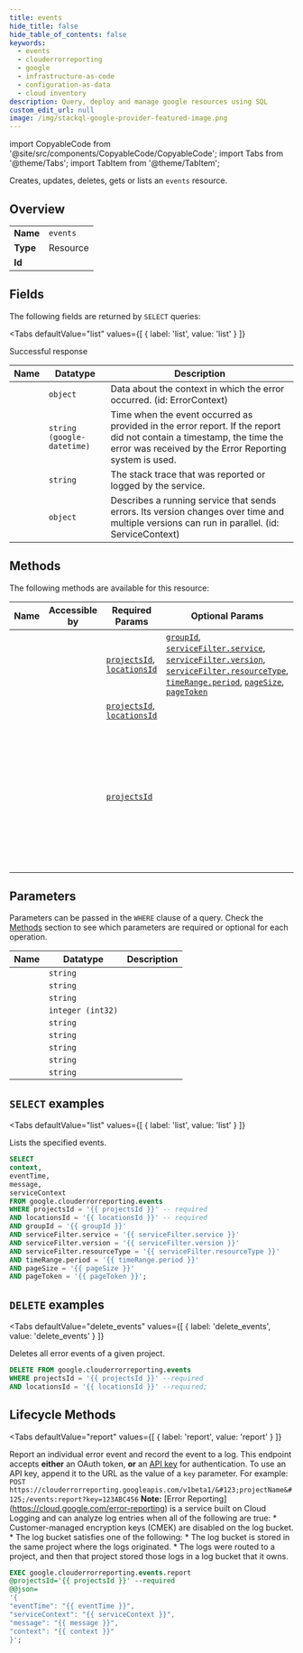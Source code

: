 ```yaml
--- 
title: events
hide_title: false
hide_table_of_contents: false
keywords:
  - events
  - clouderrorreporting
  - google
  - infrastructure-as-code
  - configuration-as-data
  - cloud inventory
description: Query, deploy and manage google resources using SQL
custom_edit_url: null
image: /img/stackql-google-provider-featured-image.png
---
```


import CopyableCode from '@site/src/components/CopyableCode/CopyableCode';
import Tabs from '@theme/Tabs';
import TabItem from '@theme/TabItem';

Creates, updates, deletes, gets or lists an <code>events</code> resource.

## Overview
<table><tbody>
<tr><td><b>Name</b></td><td><code>events</code></td></tr>
<tr><td><b>Type</b></td><td>Resource</td></tr>
<tr><td><b>Id</b></td><td><CopyableCode code="google.clouderrorreporting.events" /></td></tr>
</tbody></table>

## Fields

The following fields are returned by `SELECT` queries:

<Tabs
    defaultValue="list"
    values={[
        { label: 'list', value: 'list' }
    ]}
>
<TabItem value="list">

Successful response

<table>
<thead>
    <tr>
    <th>Name</th>
    <th>Datatype</th>
    <th>Description</th>
    </tr>
</thead>
<tbody>
<tr>
    <td><CopyableCode code="context" /></td>
    <td><code>object</code></td>
    <td>Data about the context in which the error occurred. (id: ErrorContext)</td>
</tr>
<tr>
    <td><CopyableCode code="eventTime" /></td>
    <td><code>string (google-datetime)</code></td>
    <td>Time when the event occurred as provided in the error report. If the report did not contain a timestamp, the time the error was received by the Error Reporting system is used.</td>
</tr>
<tr>
    <td><CopyableCode code="message" /></td>
    <td><code>string</code></td>
    <td>The stack trace that was reported or logged by the service.</td>
</tr>
<tr>
    <td><CopyableCode code="serviceContext" /></td>
    <td><code>object</code></td>
    <td>Describes a running service that sends errors. Its version changes over time and multiple versions can run in parallel. (id: ServiceContext)</td>
</tr>
</tbody>
</table>
</TabItem>
</Tabs>

## Methods

The following methods are available for this resource:

<table>
<thead>
    <tr>
    <th>Name</th>
    <th>Accessible by</th>
    <th>Required Params</th>
    <th>Optional Params</th>
    <th>Description</th>
    </tr>
</thead>
<tbody>
<tr>
    <td><a href="#list"><CopyableCode code="list" /></a></td>
    <td><CopyableCode code="select" /></td>
    <td><a href="#parameter-projectsId"><code>projectsId</code></a>, <a href="#parameter-locationsId"><code>locationsId</code></a></td>
    <td><a href="#parameter-groupId"><code>groupId</code></a>, <a href="#parameter-serviceFilter.service"><code>serviceFilter.service</code></a>, <a href="#parameter-serviceFilter.version"><code>serviceFilter.version</code></a>, <a href="#parameter-serviceFilter.resourceType"><code>serviceFilter.resourceType</code></a>, <a href="#parameter-timeRange.period"><code>timeRange.period</code></a>, <a href="#parameter-pageSize"><code>pageSize</code></a>, <a href="#parameter-pageToken"><code>pageToken</code></a></td>
    <td>Lists the specified events.</td>
</tr>
<tr>
    <td><a href="#delete_events"><CopyableCode code="delete_events" /></a></td>
    <td><CopyableCode code="delete" /></td>
    <td><a href="#parameter-projectsId"><code>projectsId</code></a>, <a href="#parameter-locationsId"><code>locationsId</code></a></td>
    <td></td>
    <td>Deletes all error events of a given project.</td>
</tr>
<tr>
    <td><a href="#report"><CopyableCode code="report" /></a></td>
    <td><CopyableCode code="exec" /></td>
    <td><a href="#parameter-projectsId"><code>projectsId</code></a></td>
    <td></td>
    <td>Report an individual error event and record the event to a log. This endpoint accepts **either** an OAuth token, **or** an [API key](https://support.google.com/cloud/answer/6158862) for authentication. To use an API key, append it to the URL as the value of a `key` parameter. For example: `POST https://clouderrorreporting.googleapis.com/v1beta1/&#123;projectName&#125;/events:report?key=123ABC456` **Note:** [Error Reporting] (https://cloud.google.com/error-reporting) is a service built on Cloud Logging and can analyze log entries when all of the following are true: * Customer-managed encryption keys (CMEK) are disabled on the log bucket. * The log bucket satisfies one of the following: * The log bucket is stored in the same project where the logs originated. * The logs were routed to a project, and then that project stored those logs in a log bucket that it owns.</td>
</tr>
</tbody>
</table>

## Parameters

Parameters can be passed in the `WHERE` clause of a query. Check the [Methods](#methods) section to see which parameters are required or optional for each operation.

<table>
<thead>
    <tr>
    <th>Name</th>
    <th>Datatype</th>
    <th>Description</th>
    </tr>
</thead>
<tbody>
<tr id="parameter-locationsId">
    <td><CopyableCode code="locationsId" /></td>
    <td><code>string</code></td>
    <td></td>
</tr>
<tr id="parameter-projectsId">
    <td><CopyableCode code="projectsId" /></td>
    <td><code>string</code></td>
    <td></td>
</tr>
<tr id="parameter-groupId">
    <td><CopyableCode code="groupId" /></td>
    <td><code>string</code></td>
    <td></td>
</tr>
<tr id="parameter-pageSize">
    <td><CopyableCode code="pageSize" /></td>
    <td><code>integer (int32)</code></td>
    <td></td>
</tr>
<tr id="parameter-pageToken">
    <td><CopyableCode code="pageToken" /></td>
    <td><code>string</code></td>
    <td></td>
</tr>
<tr id="parameter-serviceFilter.resourceType">
    <td><CopyableCode code="serviceFilter.resourceType" /></td>
    <td><code>string</code></td>
    <td></td>
</tr>
<tr id="parameter-serviceFilter.service">
    <td><CopyableCode code="serviceFilter.service" /></td>
    <td><code>string</code></td>
    <td></td>
</tr>
<tr id="parameter-serviceFilter.version">
    <td><CopyableCode code="serviceFilter.version" /></td>
    <td><code>string</code></td>
    <td></td>
</tr>
<tr id="parameter-timeRange.period">
    <td><CopyableCode code="timeRange.period" /></td>
    <td><code>string</code></td>
    <td></td>
</tr>
</tbody>
</table>

## `SELECT` examples

<Tabs
    defaultValue="list"
    values={[
        { label: 'list', value: 'list' }
    ]}
>
<TabItem value="list">

Lists the specified events.

```sql
SELECT
context,
eventTime,
message,
serviceContext
FROM google.clouderrorreporting.events
WHERE projectsId = '{{ projectsId }}' -- required
AND locationsId = '{{ locationsId }}' -- required
AND groupId = '{{ groupId }}'
AND serviceFilter.service = '{{ serviceFilter.service }}'
AND serviceFilter.version = '{{ serviceFilter.version }}'
AND serviceFilter.resourceType = '{{ serviceFilter.resourceType }}'
AND timeRange.period = '{{ timeRange.period }}'
AND pageSize = '{{ pageSize }}'
AND pageToken = '{{ pageToken }}';
```
</TabItem>
</Tabs>


## `DELETE` examples

<Tabs
    defaultValue="delete_events"
    values={[
        { label: 'delete_events', value: 'delete_events' }
    ]}
>
<TabItem value="delete_events">

Deletes all error events of a given project.

```sql
DELETE FROM google.clouderrorreporting.events
WHERE projectsId = '{{ projectsId }}' --required
AND locationsId = '{{ locationsId }}' --required;
```
</TabItem>
</Tabs>


## Lifecycle Methods

<Tabs
    defaultValue="report"
    values={[
        { label: 'report', value: 'report' }
    ]}
>
<TabItem value="report">

Report an individual error event and record the event to a log. This endpoint accepts **either** an OAuth token, **or** an [API key](https://support.google.com/cloud/answer/6158862) for authentication. To use an API key, append it to the URL as the value of a `key` parameter. For example: `POST https://clouderrorreporting.googleapis.com/v1beta1/&#123;projectName&#125;/events:report?key=123ABC456` **Note:** [Error Reporting] (https://cloud.google.com/error-reporting) is a service built on Cloud Logging and can analyze log entries when all of the following are true: * Customer-managed encryption keys (CMEK) are disabled on the log bucket. * The log bucket satisfies one of the following: * The log bucket is stored in the same project where the logs originated. * The logs were routed to a project, and then that project stored those logs in a log bucket that it owns.

```sql
EXEC google.clouderrorreporting.events.report 
@projectsId='{{ projectsId }}' --required 
@@json=
'{
"eventTime": "{{ eventTime }}", 
"serviceContext": "{{ serviceContext }}", 
"message": "{{ message }}", 
"context": "{{ context }}"
}';
```
</TabItem>
</Tabs>
